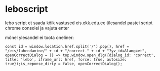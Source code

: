 # leboscript
lebo script
et saada kõik vastused eis.ekk.edu.ee ülesandel
pastei script chrome consolei ja vajuta enter

mõnel ylesandel ei toota
oneliner:
```
const id = window.location.href.split('/').pop(), href = "/eis/lahendamine/" + id + "/correct-" + id + "?yv_id=&lang=et", openCorrectDialog = () => top.window.open_dlg({dialog_id: 'correct', title: 'lebo', iframe_url: href, force: true, autosize: true});is_reponse_dirty = false, openCorrectDialog();
```

